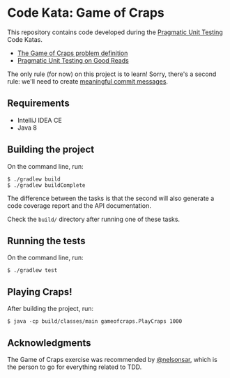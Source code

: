# Code Kata: Game of Craps

This repository contains code developed during the [Pragmatic Unit Testing][#pragmatic-unit-testing-good-reads] Code Katas.

* [The Game of Craps problem definition][#game-craps-definition]
* [Pragmatic Unit Testing on Good Reads][#pragmatic-unit-testing-good-reads]

The only rule (for now) on this project is to learn! Sorry, there's a second rule: we'll need to create
[meaningful commit messages][#tim-pope-commit-messages].


## Requirements

* IntelliJ IDEA CE
* Java 8


## Building the project

On the command line, run:

    $ ./gradlew build
    $ ./gradlew buildComplete

The difference between the tasks is that the second will also generate a code coverage report and the API
documentation.

Check the `build/` directory after running one of these tasks.


## Running the tests

On the command line, run:

    $ ./gradlew test


## Playing Craps!

After building the project, run:

    $ java -cp build/classes/main gameofcraps.PlayCraps 1000


## Acknowledgments

The Game of Craps exercise was recommended by [@nelsonsar](https://github.com/nelsonsar), which is the person to go for everything related to TDD.

[#game-craps-definition]: docs/game-craps.pdf
[#pragmatic-unit-testing-good-reads]: https://www.goodreads.com/book/show/23333089-pragmatic-unit-testing-in-java-8-with-junit
[#tim-pope-commit-messages]: http://tbaggery.com/2008/04/19/a-note-about-git-commit-messages.html

